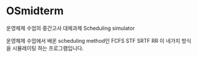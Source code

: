 # OSmidterm
운영체제 수업의 중간고사 대체과제 Scheduling simulator

운영체제 수업에서 배운 scheduling method인
FCFS
STF
SRTF
RR
이 네가지 방식을 시뮬레이팅 하는 프로그램입니다.
